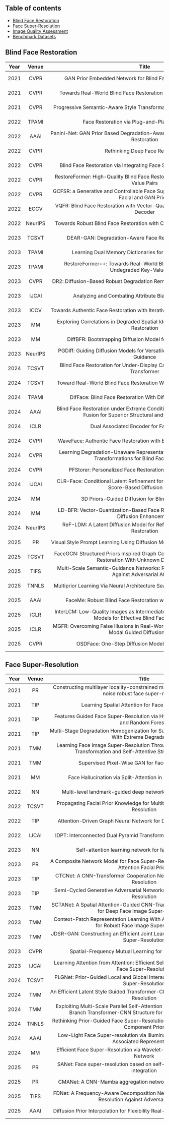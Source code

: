 ## Table of contents
- [Blind Face Restoration](#blind-face-restoration)
- [Face Super-Resolution](#face-super-resolution)
- [Image Quality Assessment](#image-quality-assessment)
- [Benchmark Datasets](#benchmark-datasets)

## Blind Face Restoration 
|Year<div style="width:20px">|Venue<div style="width:60px">|Title<div style="width:600px">|Resources<div style="width:100px">|Introduction<div style="width:400px">|
|:---:|:----:|:----:|:----:|:----:|
|2021|CVPR|GAN Prior Embedded Network for Blind Face Restoration in the Wild|\[[paper](https://openaccess.thecvf.com/content/CVPR2021/html/Yang_GAN_Prior_Embedded_Network_for_Blind_Face_Restoration_in_the_CVPR_2021_paper.html)\]\[[code](https://github.com/yangxy/GPEN)\]|GAN|
|2021|CVPR|Towards Real-World Blind Face Restoration With Generative Facial Prior|\[[paper](https://openaccess.thecvf.com/content/CVPR2021/html/Wang_Towards_Real-World_Blind_Face_Restoration_With_Generative_Facial_Prior_CVPR_2021_paper.html)\]\[[code](https://github.com/TencentARC/GFPGAN)\]|GAN|
|2021|CVPR|Progressive Semantic-Aware Style Transformation for Blind Face Restoration|\[[paper](https://openaccess.thecvf.com/content/CVPR2021/html/Chen_Progressive_Semantic-Aware_Style_Transformation_for_Blind_Face_Restoration_CVPR_2021_paper.html)\]\[[code](https://github.com/chaofengc/PSFRGAN)\]|GAN/Geo-Prior|
|2022|TPAMI|Face Restoration via Plug-and-Play 3D Facial Priors|\[[paper](https://ieeexplore.ieee.org/document/9591403)\]\[~~code~~]|CNN/Geo-Prior|
|2022|AAAI|Panini-Net: GAN Prior Based Degradation-Aware Feature Interpolation for Face Restoration|\[[paper](https://ojs.aaai.org/index.php/AAAI/article/view/20159)\]\[[code](https://github.com/jianzhangcs/panini)\]|GAN|
|2022|CVPR|Rethinking Deep Face Restoration|\[[paper](https://doi.org/10.1109/CVPR52688.2022.00750)\]\[~~code~~]|GAN/Codebook|
|2022|CVPR|Blind Face Restoration via Integrating Face Shape and Generative Priors|\[[paper](https://doi.org/10.1109/CVPR52688.2022.00751)\]\[[code](https://github.com/TencentYoutuResearch/FaceRestoration-sgpn)\]|GAN/Geo-Prior|
|2022|CVPR|RestoreFormer: High-Quality Blind Face Restoration from Undegraded Key-Value Pairs|\[[paper](https://doi.org/10.1109/CVPR52688.2022.01699)\]\[[code](https://github.com/wzhouxiff/RestoreFormer)\]|ViT/Codebook|
|2022|CVPR|GCFSR: a Generative and Controllable Face Super Resolution Method Without Facial and GAN Priors|\[[paper](https://doi.org/10.1109/CVPR52688.2022.00193)\]\[[code](https://github.com/hejingwenhejingwen/GCFSR)\]|GAN|
|2022|ECCV|VQFR: Blind Face Restoration with Vector-Quantized Dictionary and Parallel Decoder|\[[paper](https://arxiv.org/abs/2205.06803)\]\[[code](https://github.com/TencentARC/VQFR)\]|GAN/Codebook|
|2022|NeurIPS|Towards Robust Blind Face Restoration with Codebook Lookup Transformer|\[[paper](https://papers.nips.cc/paper_files/paper/2022/hash/c573258c38d0a3919d8c1364053c45df-Abstract-Conference.html)\]\[[code](https://github.com/sczhou/CodeFormer)\]|ViT/Codebook|
|2023|TCSVT|DEAR-GAN: Degradation-Aware Face Restoration With GAN Prior|\[[paper](https://doi.org/10.1109/TCSVT.2023.3244786)\]\[~~code~~]|GAN|
|2023|TPAMI|Learning Dual Memory Dictionaries for Blind Face Restoration|\[[paper](https://ieeexplore.ieee.org/document/9921338)\]\[[code](https://github.com/csxmli2016/DMDNet)\]|ViT/Codebook/Ref|
|2023|TPAMI|RestoreFormer++: Towards Real-World Blind Face Restoration From Undegraded Key-Value Pairs|\[[paper](https://doi.org/10.1109/TPAMI.2023.3315753)\]\[[code](https://github.com/wzhouxiff/RestoreFormerPlusPlus)\]|ViT/Codebook|
|2023|CVPR|DR2: Diffusion-Based Robust Degradation Remover for Blind Face Restoration|\[[paper](https://ieeexplore.ieee.org/document/10204963)\]\[[code](https://github.com/Kaldwin0106/DR2_Drgradation_Remover)\]|Diffusion|
|2023|IJCAI|Analyzing and Combating Attribute Bias for Face Restoration|\[[paper](https://www.ijcai.org/proceedings/2023/128)\]\[[code](https://github.com/Seeyn/DebiasFR)\]|GAN|
|2023|ICCV|Towards Authentic Face Restoration with Iterative Diffusion Models and Beyond|\[[paper](https://ieeexplore.ieee.org/document/10376857)\]\[~~code~~]|Diffusion|
|2023|MM|Exploring Correlations in Degraded Spatial Identity Features for Blind Face Restoration|\[[paper](https://dl.acm.org/doi/10.1145/3581783.3611782)\]\[~~code~~]|GAN|
|2023|MM|DiffBFR: Bootstrapping Diffusion Model for Blind Face Restoration|\[[paper](https://dl.acm.org/doi/10.1145/3581783.3611731)\]\[~~code~~]|Diffusion|
|2023|NeurIPS|PGDiff: Guiding Diffusion Models for Versatile Face Restoration via Partial Guidance|\[[paper](https://papers.nips.cc/paper_files/paper/2023/hash/661c37f3b098bdee53fd7d9c4ef6964a-Abstract-Conference.html)\]\[[code](https://github.com/pq-yang/PGDiff)\]|Diffusion|
|2024|TCSVT|Blind Face Restoration for Under-Display Camera via Dictionary Guided Transformer|\[[paper](https://ieeexplore.ieee.org/abstract/document/10339338)\]\[~~code~~]|ViT|
|2024|TCSVT|Toward Real-World Blind Face Restoration With Generative Diffusion Prior|\[[paper](https://ieeexplore.ieee.org/abstract/document/10486984)\]\[[code](https://github.com/chenxx89/BFRffusion)]|Diffusion|
|2024|TPAMI|DifFace: Blind Face Restoration With Diffused Error Contraction|\[[paper](https://ieeexplore.ieee.org/document/10607954)\]\[[code](https://github.com/zsyOAOA/DifFace)\]|Diffusion|
|2024|AAAI|Blind Face Restoration under Extreme Conditions: Leveraging 3D-2D Prior Fusion for Superior Structural and Texture Recovery|\[[paper](https://ojs.aaai.org/index.php/AAAI/article/view/27889)\]\[[code](https://github.com/zhengrchan/FREx)\]|GAN/Geo-Prior|
|2024|ICLR|Dual Associated Encoder for Face Restoration|\[[paper](https://openreview.net/forum?id=gwDuW7Ok5f)\]\[[code](https://github.com/LIAGM/DAEFR)\]|ViT/Codebook|
|2024|CVPR|WaveFace: Authentic Face Restoration with Efficient Frequency Recovery|\[[paper](https://ieeexplore.ieee.org/document/10656674)\]\[[code](https://github.com/yoqim/waveface)]|Diffusion|
|2024|CVPR|Learning Degradation-Unaware Representation with Prior-Based Latent Transformations for Blind Face Restoration|\[[paper](https://ieeexplore.ieee.org/document/10655585)\]\[~~code~~]|Diffusion|
|2024|CVPR|PFStorer: Personalized Face Restoration and Super-Resolutionn|\[[paper](https://ieeexplore.ieee.org/document/10657576)\]\[~~code~~]|Diffusion/Ref|
|2024|IJCAI|CLR-Face: Conditional Latent Refinement for Blind Face Restoration Using Score-Based Diffusion Models|\[[paper](https://www.ijcai.org/proceedings/2024/143)\]\[~~code~~]|Diffusion|
|2024|MM|3D Priors-Guided Diffusion for Blind Face Restoration|\[[paper](https://dl.acm.org/doi/10.1145/3664647.3681611)\]\[[code](https://github.com/Xiaobin-Lu/3Diffusion)\]|Diffusion/Geo-Prior|
|2024|MM|LD-BFR: Vector-Quantization-Based Face Restoration Model with Latent Diffusion Enhancement|\[[paper](https://dl.acm.org/doi/10.1145/3664647.3680853)\]\[[code](https://github.com/YuzhenD/LD-BFR.git)\]|Diffusion/Codebook|
|2024|NeurIPS|ReF-LDM: A Latent Diffusion Model for Reference-based Face Image Restoration|\[[paper](https://papers.nips.cc/paper_files/paper/2024/hash/88be023075a5a3ff3dc3b5d26623fa22-Abstract-Conference.html)\]\[[code](https://github.com/ChiWeiHsiao/ref-ldm)\]|Diffusion/Ref|
|2025|PR|Visual Style Prompt Learning Using Diffusion Models for Blind Face Restoration|\[[paper](https://doi.org/10.1016/j.patcog.2024.111312)\]\[[code](https://github.com/LonglongaaaGo/VSPBFR)\]|Diffusion|
|2025|TCSVT|FaceGCN: Structured Priors Inspired Graph Convolutional Networks for Face Restoration With Unknown Degradations|\[[paper](https://ieeexplore.ieee.org/document/10830527)\]\[[code](https://github.com/yanwd628/FaceGCN)\]|GCN/Geo-Prior|
|2025|TIFS|Multi-Scale Semantic-Guidance Networks: Robust Blind Face Restoration Against Adversarial Attacks|\[[paper](https://ieeexplore.ieee.org/document/11006147)\]\[~~code~~]|CNN/Geo-Prior|
|2025|TNNLS|Multiprior Learning Via Neural Architecture Search for Blind Face Restoration|\[[paper](https://ieeexplore.ieee.org/document/10355907)\]\[[code](https://github.com/YYJ1anG/MFPSNet)\]|CNN/Geo-Prior|
|2025|AAAI|FaceMe: Robust Blind Face Restoration with Personal Identification|\[[paper](https://ojs.aaai.org/index.php/AAAI/article/view/32593)\]\[[code](https://github.com/modyu-liu/FaceMe)\]|Diffusion/Ref|
|2025|ICLR|InterLCM: Low-Quality Images as Intermediate States of Latent Consistency Models for Effective Blind Face Restoration|\[[paper](https://openreview.net/forum?id=rUxr9Ll5FQ)\]\[[code](https://github.com/sen-mao/InterLCM)\]|Diffusion|
|2025|ICLR|MGFR: Overcoming False Illusions in Real-World Face Restoration with Multi-Modal Guided Diffusion Model|\[[paper](https://openreview.net/forum?id=m9RNBZewW2)\]\[[code](https://github.com/KD-TAO/MGFR)\]|Diffusion/Ref|
|2025|CVPR|OSDFace: One-Step Diffusion Model for Face Restoration|\[[paper](https://openaccess.thecvf.com/content/CVPR2025/html/Wang_OSDFace_One-Step_Diffusion_Model_for_Face_Restoration_CVPR_2025_paper.html)\]\[[code](https://github.com/jkwang28/OSDFace)\]|Diffusion/Codebook|

## Face Super-Resolution 
|Year<div style="width:20px">|Venue<div style="width:60px">|Title<div style="width:600px">|Resources<div style="width:100px">|Introduction<div style="width:400px">|
|:---:|:----:|:----:|:----:|:----:|
|2021|PR|Constructing multilayer locality-constrained matrix regression framework for noise robust face super-resolution|\[[paper](https://www.sciencedirect.com/science/article/pii/S0031320320303423?via%3Dihub)\]\[~~code~~]|-|
|2021|TIP|Learning Spatial Attention for Face Super-Resolution|\[[paper](https://ieeexplore.ieee.org/document/9293182)\]\[~~code~~]|-|
|2021|TIP|Features Guided Face Super-Resolution via Hybrid Model of Deep Learning and Random Forests|\[[paper](https://ieeexplore.ieee.org/document/9395386)\]\[~~code~~]|-|
|2021|TIP|Multi-Stage Degradation Homogenization for Super-Resolution of Face Images With Extreme Degradations|\[[paper](https://ieeexplore.ieee.org/document/9451563)\]\[~~code~~]|-|
|2021|TMM|Learning Face Image Super-Resolution Through Facial Semantic Attribute Transformation and Self-Attentive Structure Enhancement|\[[paper](https://ieeexplore.ieee.org/document/9055090)\]\[~~code~~]|-|
|2021|TMM|Supervised Pixel-Wise GAN for Face Super-Resolution|\[[paper](https://ieeexplore.ieee.org/document/9132630)\]\[~~code~~]|-|
|2021|MM|Face Hallucination via Split-Attention in Split-Attention Network|\[[paper](https://dl.acm.org/doi/abs/10.1145/3474085.3475682)\]\[~~code~~]|-|
|2022|NN|Multi-level landmark-guided deep network for face super-resolution|\[[paper](https://www.sciencedirect.com/science/article/pii/S0893608022001587?via%3Dihub)\]\[~~code~~]|-|
|2022|TCSVT|Propagating Facial Prior Knowledge for Multitask Learning in Face Super-Resolution|\[[paper](https://ieeexplore.ieee.org/document/9792407)\]\[~~code~~]|-|
|2022|TIP|Attention-Driven Graph Neural Network for Deep Face Super-Resolution|\[[paper](https://ieeexplore.ieee.org/document/9916123)\]\[~~code~~]|-|
|2022|IJCAI|IDPT: Interconnected Dual Pyramid Transformer for Face Super-Resolution|\[[paper](https://www.ijcai.org/proceedings/2022/182)\]\[~~code~~]|-|
|2023|NN|Self-attention learning network for face super-resolution|\[[paper](https://www.sciencedirect.com/science/article/pii/S0893608023000060?via%3Dihub)\]\[~~code~~]|-|
|2023|PR|A Composite Network Model for Face Super-Resolution with Multi-Order Head Attention Facial Priors|\[[paper](https://www.sciencedirect.com/science/article/pii/S0031320323002030?via%3Dihub)\]\[~~code~~]|-|
|2023|TIP|CTCNet: A CNN-Transformer Cooperation Network for Face Image Super-Resolution|\[[paper](https://ieeexplore.ieee.org/document/10087319)\]\[~~code~~]|-|
|2023|TIP|Semi-Cycled Generative Adversarial Networks for Real-World Face Super-Resolution|\[[paper](https://ieeexplore.ieee.org/document/10036448)\]\[~~code~~]|-|
|2023|TMM|SCTANet: A Spatial Attention-Guided CNN-Transformer Aggregation Network for Deep Face Image Super-Resolution|\[[paper](https://www.sciencedirect.com/science/article/pii/S0893608023000060?via%3Dihub)\]\[~~code~~]|-|
|2023|TMM|Context-Patch Representation Learning With Adaptive Neighbor Embedding for Robust Face Image Super-Resolution|\[[paper](https://ieeexplore.ieee.org/document/9834120)\]\[~~code~~]|-|
|2023|TMM|JDSR-GAN: Constructing an Efficient Joint Learning Network for Masked Face Super-Resolution|\[[paper](https://ieeexplore.ieee.org/document/10032643)\]\[~~code~~]|-|
|2023|CVPR|Spatial-Frequency Mutual Learning for Face Super-Resolution|\[[paper](https://ieeexplore.ieee.org/document/10205328)\]\[~~code~~]|-|
|2023|IJCAI|Learning Attention from Attention: Efficient Self-Refinement Transformer for Face Super-Resolution|\[[paper](https://www.ijcai.org/proceedings/2023/115)\]\[~~code~~]|-|
|2024|TCSVT|PLGNet: Prior-Guided Local and Global Interactive Hybrid Network for Face Super-Resolution|\[[paper](https://ieeexplore.ieee.org/document/10535972)\]\[~~code~~]||
|2024|TMM|An Efficient Latent Style Guided Transformer-CNN Framework for Face Super-Resolution|\[[paper](https://ieeexplore.ieee.org/document/10145603)\]\[~~code~~]|CNN/ViT|
|2024|TMM|Exploiting Multi-Scale Parallel Self-Attention and Local Variation via Dual-Branch Transformer-CNN Structure for Face Super-Resolution|\[[paper](https://ieeexplore.ieee.org/document/10207832)\]\[~~code~~]|CNN/ViT|
|2024|TNNLS|Rethinking Prior-Guided Face Super-Resolution: A New Paradigm With Facial Component Prior|\[[paper](https://ieeexplore.ieee.org/document/9875217)\]\[~~code~~]|CNN/ViT/Geo-Prior|
|2024|AAAI|Low-Light Face Super-resolution via Illumination, Structure, and Texture Associated Representation|\[[paper](https://ojs.aaai.org/index.php/AAAI/article/view/28339)\]\[~~code~~]|-|
|2024|MM|Efficient Face Super-Resolution via Wavelet-based Feature Enhancement Network|\[[paper](https://dl.acm.org/doi/10.1145/3664647.3681088)\]\[[code](https://github.com/PRIS-CV/WFEN)]|ViT|
|2025|PR|SANet: Face super-resolution based on self-similarity prior and attention integration|\[[paper](https://www.sciencedirect.com/science/article/pii/S0031320324006058?via%3Dihub)\]\[~~code~~]|CNN|
|2025|PR|CMANet: A CNN-Mamba aggregation network for face super-resolution|\[[paper](https://www.sciencedirect.com/science/article/pii/S0031320325005199?via%3Dihub)\]\[~~code~~]|CNN/Mamba|
|2025|TIFS|FDNet: A Frequency-Aware Decomposition Network for Robust Face Super-Resolution Against Adversarial Attacks|\[[paper](https://ieeexplore.ieee.org/document/11018135)\]\[~~code~~]|CNN|
|2025|AAAI|Diffusion Prior Interpolation for Flexibility Real-World Face Super-Resolution|\[[paper](https://ojs.aaai.org/index.php/AAAI/article/view/32997)\]\[[code](https://github.com/JerryYann/DPI)]|Diffusion|



